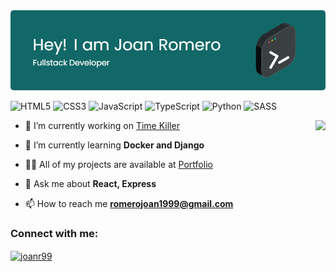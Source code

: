 <img src="./banner.png" />

<br />

![HTML5](https://img.shields.io/badge/html5-%23E34F26.svg?style=for-the-badge&logo=html5&logoColor=white) ![CSS3](https://img.shields.io/badge/css3-%231572B6.svg?style=for-the-badge&logo=css3&logoColor=white) ![JavaScript](https://img.shields.io/badge/javascript-%23323330.svg?style=for-the-badge&logo=javascript&logoColor=%23F7DF1E) ![TypeScript](https://img.shields.io/badge/typescript-%23007ACC.svg?style=for-the-badge&logo=typescript&logoColor=white) ![Python](https://img.shields.io/badge/python-3670A0?style=for-the-badge&logo=python&logoColor=ffdd54) ![SASS](https://img.shields.io/badge/SASS-hotpink.svg?style=for-the-badge&logo=SASS&logoColor=white)

<img align="right" src="https://github-readme-stats.vercel.app/api/top-langs/?username=JoanR99" />

- 🔭 I’m currently working on [Time Killer](https://github.com/JoanR99/time-killer)

- 🌱 I’m currently learning **Docker and Django**

- 👨‍💻 All of my projects are available at [Portfolio](https://portfolio-joan-romero.vercel.app/)

- 💬 Ask me about **React, Express**

- 📫 How to reach me **romerojoan1999@gmail.com**

<h3 align="left">Connect with me:</h3>
<p align="left">
<a href="https://linkedin.com/in/joanr99" target="blank"><img align="center" src="https://raw.githubusercontent.com/rahuldkjain/github-profile-readme-generator/master/src/images/icons/Social/linked-in-alt.svg" alt="joanr99" height="30" width="40" /></a>
</p>


